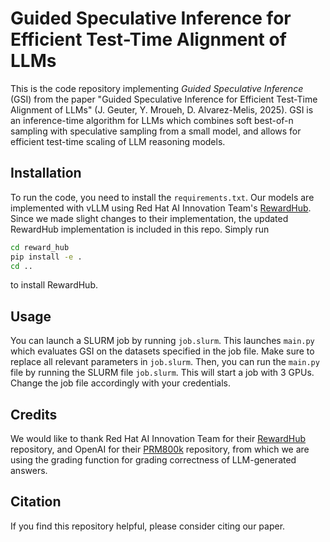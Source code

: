 # Guided Speculative Inference for Efficient Test-Time Alignment of LLMs

This is the code repository implementing _Guided Speculative Inference_ (GSI) from the paper
"Guided Speculative Inference for Efficient Test-Time Alignment of LLMs" (J. Geuter, Y. Mroueh, D. Alvarez-Melis, 2025).
GSI is an inference-time algorithm for LLMs which combines soft best-of-n sampling with speculative sampling from a small model,
and allows for efficient test-time scaling of LLM reasoning models.

## Installation
To run the code, you need to install the `requirements.txt`.
Our models are implemented with vLLM using Red Hat AI Innovation Team's [RewardHub](https://github.com/Red-Hat-AI-Innovation-Team/reward_hub).
Since we made slight changes to their implementation, the updated RewardHub implementation is included in this repo.
Simply run

```bash
cd reward_hub
pip install -e .
cd ..
```

to install RewardHub.

## Usage

You can launch a SLURM job by running `job.slurm`. This launches `main.py` which evaluates GSI on the datasets specified in the job file.
Make sure to replace all relevant parameters in `job.slurm`.
Then, you can run the `main.py` file
by running the SLURM file `job.slurm`. This will start a job with 3 GPUs. Change the job file accordingly with your credentials.

## Credits
We would like to thank Red Hat AI Innovation Team for their [RewardHub](https://github.com/Red-Hat-AI-Innovation-Team/reward_hub) repository, and
OpenAI for their [PRM800k](https://github.com/openai/prm800k) repository, from which we are using the grading function for grading
correctness of LLM-generated answers.

## Citation
If you find this repository helpful, please consider citing our paper.